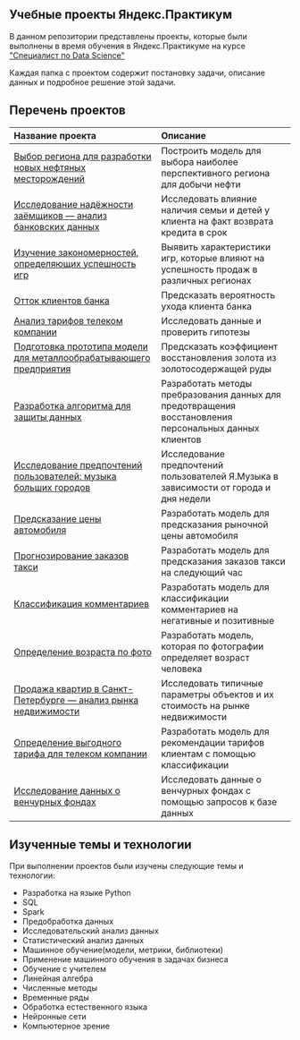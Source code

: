 ## Учебные проекты Яндекс.Практикум 
В данном репозитории представлены проекты, которые были выполнены в время обучения в Яндекс.Практикуме на курсе ["Специалист по Data Science"](https://practicum.yandex.ru/data-scientist/)

Каждая папка с проектом содержит постановку задачи, описание данных и подробное решение этой задачи.

## Перечень проектов
| Название проекта | Описание |
| :---------------------- | :---------------------- |
| [Выбор региона для разработки новых нефтяных месторождений](oil_region_selection) | Построить модель для выбора наиболее перспективного региона для добычи нефти|
| [Исследование надёжности заёмщиков — анализ банковских данных](borrowers_reliability) | Исследовать влияние наличия семьи и детей у клиента на факт возврата кредита в срок|
| [Изучение закономерностей, определяющих успешность игр](computer_games_analysis) | Выявить характеристики игр, которые влияют на успешность продаж в различных регионах|
| [Отток клиентов банка](customer_churn) | Предсказать вероятность ухода клиента банка
| [Анализ тарифов телеком компании](telecom_tariff_analysis) | Исследовать данные и проверить гипотезы
| [Подготовка прототипа модели для металлообрабатывающего предприятия](gold_recovery) | Предсказать коэффициент восстановления золота из золотосодержащей руды
| [Разработка алгоритма для защиты данных](personal_data_security) | Разработать методы пребразования данных для предотвращения восстановления персональных данных клиентов
| [Исследование предпочтений пользователей: музыка больших городов](big_cities_music) | Исследование предпочтений пользователей Я.Музыка в зависимости от города и дня недели
| [Предсказание цены автомобиля](car_price_regression) | Разработать модель для предсказания рыночной цены автомобиля
| [Прогнозирование заказов такси](taxi_orders_forecasting) | Разработать модель для предсказания заказов такси на следующий час
| [Классификация комментариев](comments_classification) | Разработать модель для классификации комментариев на негативные и позитивные
| [Определение возраста по фото](age_detection) | Разработать модель, которая по фотографии определяет возраст человека
| [Продажа квартир в Санкт-Петербурге — анализ рынка недвижимости](real_estate_offers) | Исследовать типичные параметры объектов и их стоимость на рынке недвижимости
| [Определение выгодного тарифа для телеком компании](tariff_classification) | Разработать модель для рекомендации тарифов клиентам с помощью классификации
| [Исследование данных о венчурных фондах](venture_funds) | Исследовать данные о венчурных фондах с помощью запросов к базе данных


## Изученные темы и технологии

При выполнении проектов были изучены следующие темы и технологии:
* Разработка на языке Python
* SQL
* Spark
* Предобработка данных
* Исследовательский анализ данных
* Статистический анализ данных
* Машинное обучение(модели, метрики, библиотеки)
* Применение машинного обучения в задачах бизнеса
* Обучение с учителем
* Линейная алгебра
* Численные методы
* Временные ряды
* Обработка естественного языка
* Нейронные сети
* Компьютерное зрение
